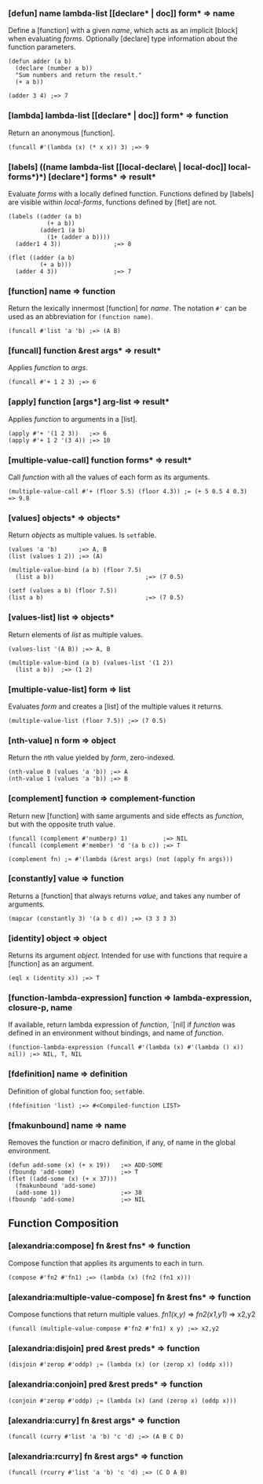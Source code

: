 ### [defun] name lambda-list \[\[declare\* | doc\]\] form* => name

Define a [function] with a given *name*, which acts as an
implicit [block] when evaluating *forms*. Optionally
[declare] type information about the function parameters.

~~~
(defun adder (a b)
  (declare (number a b))
  "Sum numbers and return the result."
  (+ a b))

(adder 3 4) ;=> 7
~~~

### [lambda] lambda-list \[\[declare\* | doc\]\] form* => function

Return an anonymous [function].

~~~
(funcall #'(lambda (x) (* x x)) 3) ;=> 9
~~~

### [labels] \(\(name lambda-list \[\[local-declare\ | local-doc\]\] local-forms\*)\*\) \[declare\*\] forms\* => result\*

Evaluate *forms* with a locally defined function. Functions
defined by [labels] are visible within *local-forms*,
functions defined by [flet] are not.

~~~
(labels ((adder (a b)
           (+ a b))
		 (adder1 (a b)
		   (1+ (adder a b))))
  (adder1 4 3))               ;=> 8

(flet ((adder (a b)
         (+ a b)))
  (adder 4 3))                ;=> 7
~~~

### [function] name => function

Return the lexically innermost [function] for *name*. The
notation `#'` can be used as an abbreviation for `(function name)`.

~~~
(funcall #'list 'a 'b) ;=> (A B)
~~~

### [funcall] function &rest args\* => result\*

Applies *function* to *args*.

~~~
(funcall #'+ 1 2 3) ;=> 6
~~~

### [apply] function \[args\*\] arg-list => result\*

Applies *function* to arguments in a [list].

~~~
(apply #'+ '(1 2 3))   ;=> 6
(apply #'+ 1 2 '(3 4)) ;=> 10
~~~

### [multiple-value-call] function forms\* => result\*

Call *function* with all the values of each form as its arguments.

~~~
(multiple-value-call #'+ (floor 5.5) (floor 4.3)) ;= (+ 5 0.5 4 0.3) => 9.8
~~~

### [values] objects\* => objects\*

Return *objects* as multiple values. Is `setf`able.

~~~
(values 'a 'b)      ;=> A, B
(list (values 1 2)) ;=> (A)

(multiple-value-bind (a b) (floor 7.5)
  (list a b))                          ;=> (7 0.5)

(setf (values a b) (floor 7.5))
(list a b)                             ;=> (7 0.5)
~~~

### [values-list] list => objects\*

Return elements of *list* as multiple values.

~~~
(values-list '(A B)) ;=> A, B

(multiple-value-bind (a b) (values-list '(1 2))
  (list a b))  ;=> (1 2)
~~~

### [multiple-value-list] form => list

Evaluates *form* and creates a [list] of the multiple values it returns.

~~~
(multiple-value-list (floor 7.5)) ;=> (7 0.5)
~~~

### [nth-value] n form => object

Return the *n*th value yielded by *form*, zero-indexed.

~~~
(nth-value 0 (values 'a 'b)) ;=> A
(nth-value 1 (values 'a 'b)) ;=> B
~~~

### [complement] function => complement-function

Return new [function] with same arguments and side effects
as *function*, but with the opposite truth value.

~~~
(funcall (complement #'numberp) 1)          ;=> NIL
(funcall (complement #'member) 'd '(a b c)) ;=> T

(complement fn) ;≈ #'(lambda (&rest args) (not (apply fn args)))
~~~

### [constantly] value => function

Returns a [function] that always returns *value*, and takes
any number of arguments.

~~~
(mapcar (constantly 3) '(a b c d)) ;=> (3 3 3 3)
~~~

### [identity] object => object

Returns its argument *object*. Intended for use with
functions that require a [function] as an argument.

~~~
(eql x (identity x)) ;=> T
~~~

### [function-lambda-expression] function => lambda-expression, closure-p, name

If available, return lambda expression of *function*, `[nil]
if *function* was defined in an environment without
bindings, and name of *function*.

~~~
(function-lambda-expression (funcall #'(lambda (x) #'(lambda () x)) nil)) ;=> NIL, T, NIL
~~~

### [fdefinition] name => definition

Definition of global function foo; `setf`able.

~~~
(fdefinition 'list) ;=> #<Compiled-function LIST>
~~~

### [fmakunbound] name => name

Removes the function or macro definition, if any, of name in the global environment.

~~~
(defun add-some (x) (+ x 19))   ;=> ADD-SOME
(fboundp 'add-some)             ;=> T
(flet ((add-some (x) (+ x 37)))
  (fmakunbound 'add-some)
  (add-some 1))                 ;=> 38
(fboundp 'add-some)             ;=> NIL
~~~

## Function Composition

### [alexandria:compose] fn &rest fns\* => function

Compose function that applies its arguments to each in turn.

~~~
(compose #'fn2 #'fn1) ;=> (lambda (x) (fn2 (fn1 x)))
~~~

### [alexandria:multiple-value-compose] fn &rest fns\* => function

Compose functions that return multiple values. *fn1(x,y)* => *fn2(x1,y1)* => x2,y2

~~~
(funcall (multiple-value-compose #'fn2 #'fn1) x y) ;=> x2,y2
~~~

### [alexandria:disjoin] pred &rest preds\* => function

~~~
(disjoin #'zerop #'oddp) ;≈ (lambda (x) (or (zerop x) (oddp x)))
~~~

### [alexandria:conjoin] pred &rest preds\* => function

~~~
(conjoin #'zerop #'oddp) ;≈ (lambda (x) (and (zerop x) (oddp x)))
~~~

### [alexandria:curry] fn &rest args\* => function

~~~
(funcall (curry #'list 'a 'b) 'c 'd) ;=> (A B C D)
~~~

### [alexandria:rcurry] fn &rest args\* => function

~~~
(funcall (rcurry #'list 'a 'b) 'c 'd) ;=> (C D A B)
~~~
